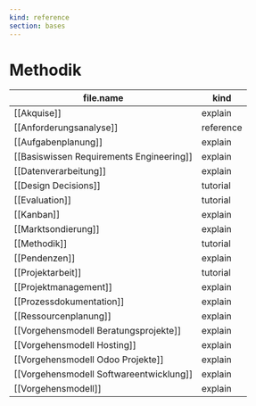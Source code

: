 ```yaml
---
kind: reference
section: bases
---
```


# Methodik

| file.name                                | kind      |
| ---------------------------------------- | --------- |
| [[Akquise]]                              | explain   |
| [[Anforderungsanalyse]]                  | reference |
| [[Aufgabenplanung]]                      | explain   |
| [[Basiswissen Requirements Engineering]] | explain   |
| [[Datenverarbeitung]]                    | explain   |
| [[Design Decisions]]                     | tutorial  |
| [[Evaluation]]                           | tutorial  |
| [[Kanban]]                               | explain   |
| [[Marktsondierung]]                      | explain   |
| [[Methodik]]                             | tutorial  |
| [[Pendenzen]]                            | explain   |
| [[Projektarbeit]]                        | tutorial  |
| [[Projektmanagement]]                    | explain   |
| [[Prozessdokumentation]]                 | explain   |
| [[Ressourcenplanung]]                    | explain   |
| [[Vorgehensmodell Beratungsprojekte]]    | explain   |
| [[Vorgehensmodell Hosting]]              | explain   |
| [[Vorgehensmodell Odoo Projekte]]        | explain   |
| [[Vorgehensmodell Softwareentwicklung]]  | explain   |
| [[Vorgehensmodell]]                      | explain   |
